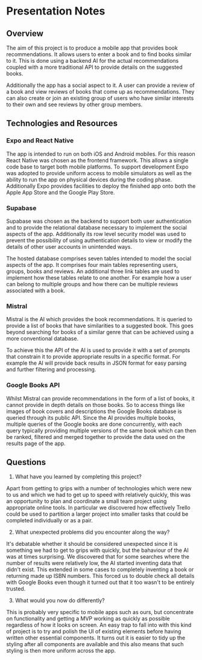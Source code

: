 # Presentation Notes

## Overview

The aim of this project is to produce a mobile app that provides book recommendations. It allows users to
enter a book and to find books similar to it. This is done using a backend AI for the actual recommendations
coupled with a more traditional API to provide details on the suggested books.

Additionally the app has a social aspect to it. A user can provide a review of a book and view reviews of
books that come up as recommendations. They can also create or join an existing group of users who have
similar interests to their own and see reviews by other group members.

## Technologies and Resources

### Expo and React Native

The app is intended to run on both iOS and Android mobiles. For this reason React Native was chosen as the
frontend framework. This allows a single code base to target both mobile platforms. To support development
Expo was adopted to provide uniform access to mobile simulators as well as the ability to run the app on
physical devices during the coding phase. Additionally Expo provides facilities to deploy the finished
app onto both the Apple App Store and the Google Play Store.

### Supabase

Supabase was chosen as the backend to support both user authentication and to provide the relational database
necessary to implement the social aspects of the app. Additionally its row level security model was used to
prevent the possibility of using authentication details to view or modify the details of other user accounts
in unintended ways.

The hosted database comprises seven tables intended to model the social aspects of the app. It comprises
four main tables representing users, groups, books and reviews. An additional three link tables are used to
implement how these tables relate to one another. For example how a user can belong to multiple groups and
how there can be multiple reviews associated with a book.

### Mistral

Mistral is the AI which provides the book recommendations. It is queried to provide a list of books that
have similarities to a suggested book. This goes beyond searching for books of a similar genre that can be
achieved using a more conventional database.

To achieve this the API of the AI is used to provide it with a set of prompts that constrain it to provide
appropriate results in a specific format. For example the AI will provide back results in JSON format for
easy parsing and further filtering and processing.

### Google Books API

Whilst Mistral can provide recommendations in the form of a list of books, it cannot provide in depth details
on those books. So to access things like images of book covers and descriptions the Google Books database is
queried through its public API. Since the AI provides multiple books, multiple queries of the Google books
are done concurrently, with each query typically providing multiple versions of the same book which can then
be ranked, filtered and merged together to provide the data used on the results page of the app.

## Questions

1. What have you learned by completing this project?

Apart from getting to grips with a number of technologies which were new to us and which we had to get up to
speed with relatively quickly, this was an opportunity to plan and coordinate a small team project using
appropriate online tools. In particular we discovered how effectively Trello could be used to partition a
larger project into smaller tasks that could be completed individually or as a pair.

2. What unexpected problems did you encounter along the way?

It's debatable whether it should be considered unexpected since it is something we had to get to grips with
quickly, but the bahaviour of the AI was at times surprising. We discovered that for some searches where the
number of results were relatively low, the AI started inventing data that didn't exist. This extended in some
cases to completely inventing a book or returning made up ISBN numbers. This forced us to double check all
details with Google Books even though it turned out that it too wasn't to be entirely trusted.

3. What would you now do differently?

This is probably very specific to mobile apps such as ours, but concentrate on functionality and getting a
MVP working as quickly as possible regardless of how it looks on screen. An easy trap to fall into with this
kind of project is to try and polish the UI of existing elements before having written other essential
components. It turns out it is easier to tidy up the styling after all components are available and this also
means that such styling is then more uniform across the app.
